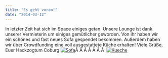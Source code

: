 ```yaml
---
title: "Es geht voran!"
date: "2014-03-12"
---
```


In letzter Zeit hat sich im Space einiges getan. Unsere Lounge ist dank unserer Vermieterin um einiges gemütlicher geworden. Von ihr haben wir ein schönes und fast neues Sofa gespendet bekommen. Außerdem haben wir über Crowdfunding eine voll ausgestattete Küche erhalten! Viele Grüße, Euer Hackzogtum Coburg [![Sofa](../images/Foto-0228-300x225.jpg)](https://hackzogtum-coburg.de/wp-content/uploads/2014/03/Foto-0228.jpg)Â Â Â Â Â Â Â  [![Kueche](../images/Foto-0223-225x300.jpg)](https://hackzogtum-coburg.de/wp-content/uploads/2014/03/Foto-0223.jpg)
